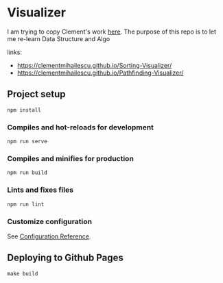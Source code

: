 # Visualizer

I am trying to copy Clement's work [here](https://www.youtube.com/watch?v=n4t_-NjY_Sg). The purpose of this repo is to let me re-learn Data Structure and Algo

links:
- https://clementmihailescu.github.io/Sorting-Visualizer/
- https://clementmihailescu.github.io/Pathfinding-Visualizer/


## Project setup
```
npm install
```

### Compiles and hot-reloads for development
```
npm run serve
```

### Compiles and minifies for production
```
npm run build
```

### Lints and fixes files
```
npm run lint
```

### Customize configuration
See [Configuration Reference](https://cli.vuejs.org/config/).

## Deploying to Github Pages

```
make build
```